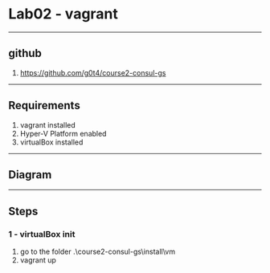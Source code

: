 # Lab02 - vagrant

---

## github
1. https://github.com/g0t4/course2-consul-gs

---

## Requirements
1. vagrant installed
2. Hyper-V Platform enabled
3. virtualBox installed

---

## Diagram

---

## Steps
### 1 - virtualBox init
1. go to the folder .\course2-consul-gs\install\vm
2. vagrant up
